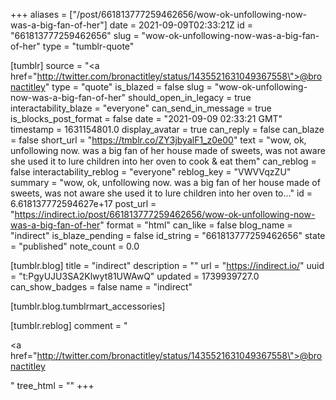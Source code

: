 +++
aliases = ["/post/661813777259462656/wow-ok-unfollowing-now-was-a-big-fan-of-her"]
date = 2021-09-09T02:33:21Z
id = "661813777259462656"
slug = "wow-ok-unfollowing-now-was-a-big-fan-of-her"
type = "tumblr-quote"

[tumblr]
source = "<a href=\"http://twitter.com/bronactitley/status/1435521631049367558\">@bronactitley</a>"
type = "quote"
is_blazed = false
slug = "wow-ok-unfollowing-now-was-a-big-fan-of-her"
should_open_in_legacy = true
interactability_blaze = "everyone"
can_send_in_message = true
is_blocks_post_format = false
date = "2021-09-09 02:33:21 GMT"
timestamp = 1631154801.0
display_avatar = true
can_reply = false
can_blaze = false
short_url = "https://tmblr.co/ZY3jbyalF1_z0e00"
text = "wow, ok, unfollowing now. was a big fan of her house made of sweets, was not aware she used it to lure children into her oven to cook &amp; eat them"
can_reblog = false
interactability_reblog = "everyone"
reblog_key = "VWVVqzZU"
summary = "wow, ok, unfollowing now. was a big fan of her house made of sweets, was not aware she used it to lure children into her oven to..."
id = 6.618137772594627e+17
post_url = "https://indirect.io/post/661813777259462656/wow-ok-unfollowing-now-was-a-big-fan-of-her"
format = "html"
can_like = false
blog_name = "indirect"
is_blaze_pending = false
id_string = "661813777259462656"
state = "published"
note_count = 0.0

[tumblr.blog]
title = "indirect"
description = ""
url = "https://indirect.io/"
uuid = "t:PgyUJU3SA2Klwyt81UWAwQ"
updated = 1739939727.0
can_show_badges = false
name = "indirect"

[tumblr.blog.tumblrmart_accessories]

[tumblr.reblog]
comment = "<p><a href=\"http://twitter.com/bronactitley/status/1435521631049367558\">@bronactitley</a></p>"
tree_html = ""
+++
